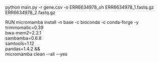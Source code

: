 python main.py -r gene.csv -o ERR6634978_oh ERR6634978_1.fastq.gz ERR6634978_2.fastq.gz


RUN micromamba install -n base -c bioconda -c conda-forge -y \
    trimmomatic=0.39 \
    bwa-mem2=2.2.1 \
    sambamba=0.6.8 \
    samtools=1.12 \
    pandas=1.4.2 && \
    micromamba clean --all --yes
